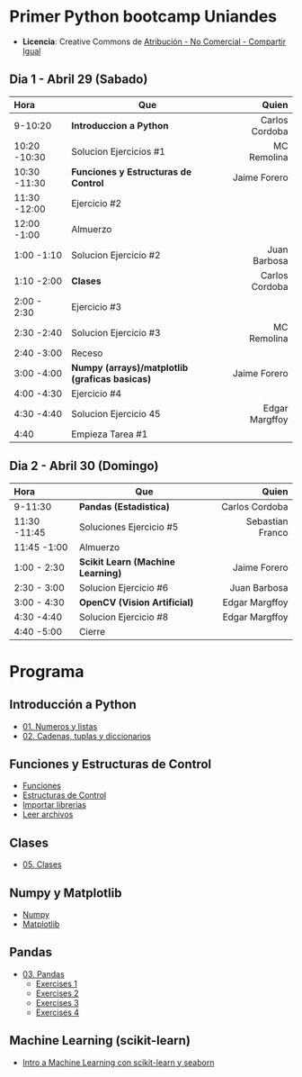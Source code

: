 # Primer Python bootcamp Uniandes

* **Licencia**: Creative Commons de [Atribución - No Comercial - Compartir Igual](http://creativecommons.org/licenses/by-nc-sa/2.5/co/)


## Dia 1 - Abril 29 (Sabado) ###

 Hora |  Que | Quien 
:---- | ----- | ---: | 
9-10:20 | **Introduccion a Python** | Carlos Cordoba
10:20  -10:30 | Solucion Ejercicios #1 | MC Remolina
10:30  -11:30 | **Funciones y Estructuras de Control** | Jaime Forero
11:30  -12:00 | Ejercicio #2 |
12:00  -1:00 | Almuerzo |
1:00  -1:10 | Solucion Ejercicio #2 | Juan Barbosa
1:10  -2:00 | **Clases** | Carlos Cordoba
2:00    - 2:30 | Ejercicio #3 |
2:30    -2:40 | Solucion Ejercicio #3 | MC Remolina
2:40    -3:00 | Receso |
3:00    -4:00 | **Numpy (arrays)/matplotlib (graficas basicas)** | Jaime Forero
4:00    -4:30 | Ejercicio #4  |
4:30    -4:40 | Solucion Ejercicio 45 | Edgar Margffoy
4:40          | Empieza Tarea #1|

## Dia 2 - Abril 30 (Domingo) ###

 Hora |  Que | Quien 
:---- | ----- | ---: | 
9-11:30 | **Pandas (Estadistica)** | Carlos Cordoba
11:30  -11:45 | Soluciones Ejercicio #5 | Sebastian Franco
11:45  -1:00 | Almuerzo |
1:00  - 2:30 | **Scikit Learn (Machine Learning)** | Jaime Forero
2:30  - 3:00 | Solucion Ejercicio #6 | Juan Barbosa
3:00    - 4:30 | **OpenCV (Vision Artificial)** | Edgar Margffoy
4:30    -4:40 | Solucion Ejercicio #8 | Edgar Margffoy
4:40    -5:00 | Cierre | 

# Programa

## Introducción a Python

* [01. Numeros y listas](http://nbviewer.ipython.org/github/ccordoba12/curso-python/blob/master/Introduccion/01.%20Numeros%20y%20listas.ipynb)
* [02. Cadenas, tuplas y diccionarios](http://nbviewer.ipython.org/github/ccordoba12/curso-python/blob/master/Introduccion/02.%20Cadenas%2C%20tuplas%20y%20diccionarios.ipynb)

## Funciones y Estructuras de Control
* [Funciones](https://github.com/PythonBootcampUniandes/notas-de-clase/blob/master/Introduccion/03.%20Funciones.ipynb)
* [Estructuras de Control](https://github.com/PythonBootcampUniandes/notas-de-clase/blob/master/Introduccion/04.%20Estructuras%20de%20Control.ipynb)
* [Importar librerias](https://github.com/PythonBootcampUniandes/notas-de-clase/blob/master/Introduccion/06.%20Importar%20librerias.ipynb)
* [Leer archivos](https://github.com/PythonBootcampUniandes/notas-de-clase/blob/master/Introduccion/LeerArchivos.ipynb)

## Clases 
* [05. Clases](http://nbviewer.ipython.org/github/ccordoba12/curso-python/blob/master/Introduccion/05.%20Clases.ipynb)


## Numpy y Matplotlib

* [Numpy](https://github.com/PythonBootcampUniandes/notas-de-clase/blob/master/Modulos%20cientificos/Numpy.ipynb)
* [Matplotlib](https://github.com/PythonBootcampUniandes/notas-de-clase/blob/master/Modulos%20cientificos/MatplotlibBasico.ipynb)

## Pandas
* [03. Pandas](http://nbviewer.ipython.org/github/ccordoba12/curso-python/blob/master/Modulos%20cientificos/Pandas/03.%20Pandas.ipynb)
  * [Exercises 1](http://nbviewer.ipython.org/github/ccordoba12/curso-python/blob/master/Modulos%20cientificos/Pandas/Exercises-1.ipynb)
  * [Exercises 2](http://nbviewer.ipython.org/github/ccordoba12/curso-python/blob/master/Modulos%20cientificos/Pandas/Exercises-2.ipynb)
  * [Exercises 3](http://nbviewer.ipython.org/github/ccordoba12/curso-python/blob/master/Modulos%20cientificos/Pandas/Exercises-3.ipynb)
  * [Exercises 4](http://nbviewer.ipython.org/github/ccordoba12/curso-python/blob/master/Modulos%20cientificos/Pandas/Exercises-4.ipynb)
  
## Machine Learning (scikit-learn)
* [Intro a Machine Learning con scikit-learn y seaborn](https://github.com/ComputoCienciasUniandes/MetodosComputacionalesAvanzados/tree/master/weeks/12/code)
